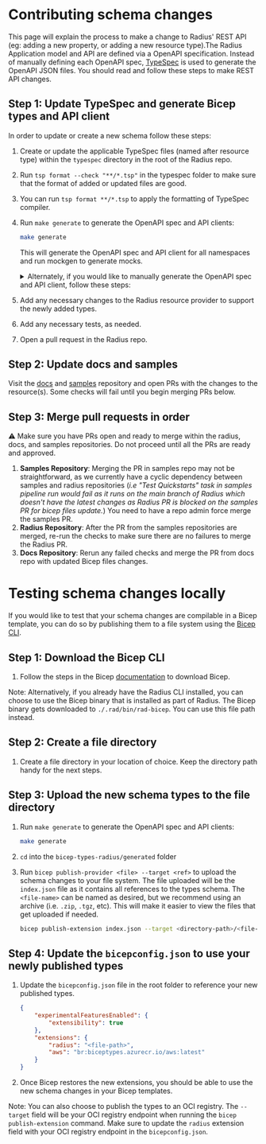 # Contributing schema changes

This page will explain the process to make a change to Radius' REST API (eg: adding a new property, or adding a new resource type).The Radius Application model and API are defined via a OpenAPI specification. Instead of manually defining each OpenAPI spec, [TypeSpec](https://microsoft.github.io/typespec/) is used to generate the OpenAPI JSON files. You should read and follow these steps to make REST API changes.

## Step 1: Update TypeSpec and generate Bicep types and API client

In order to update or create a new schema follow these steps:

1. Create or update the applicable TypeSpec files (named after resource type) within the `typespec` directory in the root of the Radius repo.
1. Run `tsp format --check "**/*.tsp"` in the typespec folder to make sure that the format of added or updated files are good.
1. You can run `tsp format **/*.tsp` to apply the formatting of TypeSpec compiler.
1. Run `make generate` to generate the OpenAPI spec and API clients:

    ```bash
    make generate
    ```

    This will generate the OpenAPI spec and API client for all namespaces and run mockgen to generate mocks.
    <details>
    <summary>Alternately, if you would like to manually generate the OpenAPI spec and API client, follow these steps:</summary>

    1. Run the following command to generate the OpenAPI spec with the newly added changes

        ```bash
        npx tsp compile .
        ```

    1. Generate the client code by running autorest. For example, to generate the `Applications.Core` resources run:

        ```bash
        autorest pkg/corerp/api/README.md --tag=link-2023-10-01-preview
        ```

        The autotrest configuration file (_i.e README.md_) is generally found in `pkg/<NAMESPACE>/api/` directory and has details on which tag to use.
    </details>
1. Add any necessary changes to the Radius resource provider to support the newly added types.
1. Add any necessary tests, as needed.
1. Open a pull request in the Radius repo.

## Step 2: Update docs and samples

Visit the [docs](https://github.com/radius-project/docs/) and [samples](https://github.com/radius-project/samples/) repository and open PRs with the changes to the resource(s). Some checks will fail until you begin merging PRs below.

## Step 3: Merge pull requests in order

⚠️ Make sure you have PRs open and ready to merge within the radius, docs, and samples repositories. Do not proceed until all the PRs are ready and approved.

1. **Samples Repository**: Merging the PR in samples repo may not be straightforward, as we currently have a cyclic dependency between samples and radius repositories (_i.e "Test Quickstarts" task in samples pipeline run would fail as it runs on the main branch of Radius which doesn't have the latest changes as Radius PR is blocked on the samples PR for bicep files update._) You need to have a repo admin force merge the samples PR.
2. **Radius Repository**: After the PR from the samples repositories are merged, re-run the checks to make sure there are no failures to merge the Radius PR.
3. **Docs Repository**: Rerun any failed checks and merge the PR from docs repo with updated Bicep files changes.

# Testing schema changes locally

If you would like to test that your schema changes are compilable in a Bicep template, you can do so by publishing them to a file system using the [Bicep CLI](https://learn.microsoft.com/en-us/azure/azure-resource-manager/bicep/).

## Step 1: Download the Bicep CLI

1. Follow the steps in the Bicep [documentation](https://learn.microsoft.com/en-us/azure/azure-resource-manager/bicep/install) to download Bicep.

Note: Alternatively, if you already have the Radius CLI installed, you can choose to use the Bicep binary that is installed as part of Radius. The Bicep binary gets downloaded to `./.rad/bin/rad-bicep`. You can use this file path instead.

## Step 2: Create a file directory  

1. Create a file directory in your location of choice. Keep the directory path handy for the next steps.

## Step 3: Upload the new schema types to the file directory

1. Run `make generate` to generate the OpenAPI spec and API clients:

    ```bash
    make generate
    ```

1. `cd` into the `bicep-types-radius/generated` folder
1. Run `bicep publish-provider <file> --target <ref>` to upload the schema changes to your file system. The file uploaded will be the `index.json` file as it contains all references to the types schema. The `<file-name>` can be named as desired, but we recommend using an archive (i.e. `.zip`, `.tgz`, etc). This will make it easier to view the files that get uploaded if needed.

    ```bash
    bicep publish-extension index.json --target <directory-path>/<file-name>
    ```

## Step 4: Update the `bicepconfig.json` to use your newly published types

1. Update the `bicepconfig.json` file in the root folder to reference your new published types.

    ```json
    {
        "experimentalFeaturesEnabled": {
            "extensibility": true
        },
        "extensions": {
            "radius": "<file-path>",
            "aws": "br:biceptypes.azurecr.io/aws:latest"
        }
    }
    ```

1. Once Bicep restores the new extensions, you should be able to use the new schema changes in your Bicep templates.

Note: You can also choose to publish the types to an OCI registry. The `--target` field will be your OCI registry endpoint when running the `bicep publish-extension` command. Make sure to update the `radius` extension field with your OCI registry endpoint in the `bicepconfig.json`.
